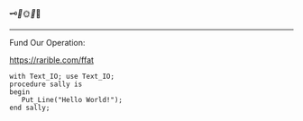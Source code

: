 
🗝_🏮_🌞_🌟_👑
________

Fund Our Operation:

https://rarible.com/ffat

```
with Text_IO; use Text_IO;
procedure sally is
begin
   Put_Line("Hello World!");
end sally;

```
